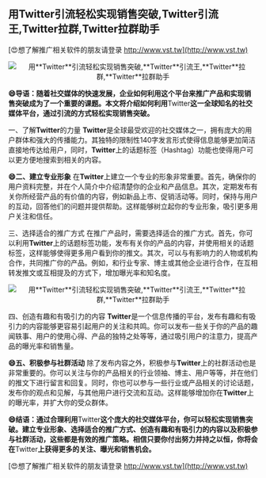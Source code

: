 ## **用**Twitter**引流轻松实现销售突破,**Twitter**引流王,**Twitter**拉群,**Twitter**拉群助手**

[😍想了解推广相关软件的朋友请登录 http://www.vst.tw](http://www.vst.tw)

 <center><img src="https://vst.tw/MP4/tuiguang/png/2.png" alt="用**Twitter**引流轻松实现销售突破,**Twitter**引流王,**Twitter**拉群,**Twitter**拉群助手"></center>

**😄导语：随着社交媒体的快速发展，企业如何利用这个平台来推广产品和实现销售突破成为了一个重要的课题。本文将介绍如何利用**Twitter**这一全球知名的社交媒体平台，通过引流的方式轻松实现销售突破。**

一、了解**Twitter**的力量
**Twitter**是全球最受欢迎的社交媒体之一，拥有庞大的用户群体和强大的传播能力。其独特的限制性140字发言形式使得信息能够更加简洁直接地传达给用户，同时，**Twitter**上的话题标签（Hashtag）功能也使得用户可以更方便地搜索到相关的内容。

**😄二、建立专业形象**
在**Twitter**上建立一个专业的形象非常重要。首先，确保你的用户资料完整，并在个人简介中介绍清楚你的企业和产品信息。其次，定期发布有关你所经营产品的有价值的内容，例如新品上市、促销活动等。同时，保持与用户的互动，回答他们的问题并提供帮助。这样能够树立起你的专业形象，吸引更多用户关注和信任。

三、选择适合的推广方式
在推广产品时，需要选择适合的推广方式。首先，你可以利用**Twitter**上的话题标签功能，发布有关你的产品的内容，并使用相关的话题标签，这样能够使得更多用户看到你的推文。其次，可以与有影响力的人物或机构合作，共同推广你的产品。例如，和行业专家、博主或其他企业进行合作，在互相转发推文或互相提及的方式下，增加曝光率和知名度。

 <center><img src="https://vst.tw/MP4/tuiguang/png/2.png" alt="用**Twitter**引流轻松实现销售突破,**Twitter**引流王,**Twitter**拉群,**Twitter**拉群助手"></center>

四、创造有趣和有吸引力的内容
**Twitter**是一个信息传播的平台，发布有趣和有吸引力的内容能够更容易引起用户的关注和共鸣。你可以发布一些关于你的产品的趣闻轶事、用户的使用心得、产品的独特之处等等，通过吸引用户的注意力，提高产品的曝光率和销售量。

**😄五、积极参与社群活动**
除了发布内容之外，积极参与**Twitter**上的社群活动也是非常重要的。你可以关注与你的产品相关的行业领袖、博主、用户等等，并在他们的推文下进行留言和回复。同时，你也可以参与一些行业或产品相关的讨论话题，发布你的观点和见解，与其他用户进行交流和互动。这样能够增加你在**Twitter**上的曝光率，并扩大你的受众群体。

**😄结语：通过合理利用**Twitter**这个庞大的社交媒体平台，你可以轻松实现销售突破。建立专业形象、选择适合的推广方式、创造有趣和有吸引力的内容以及积极参与社群活动，这些都是有效的推广策略。相信只要你付出努力并持之以恒，你将会在**Twitter**上获得更多的关注、曝光和销售机会。**

[😍想了解推广相关软件的朋友请登录 http://www.vst.tw](http://www.vst.tw)



